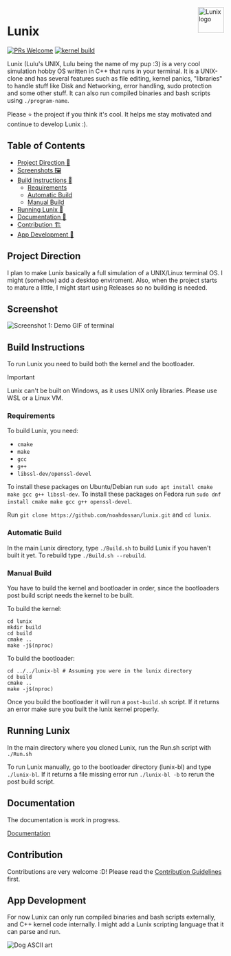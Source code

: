 <img src="https://github.com/noahdossan/Lunix/blob/59b9e7d90a7bdcbc3a6119e00a31a14058005577/images/logo.png" alt="Lunix logo" title="Lunix" align="right" height="60" />

# Lunix

[![PRs Welcome](https://img.shields.io/badge/PRs-welcome-brightgreen.svg?style=flat-square)](https://makeapullrequest.com) 
[![kernel build](https://github.com/noahdossan/Lunix/actions/workflows/kernel-build.yml/badge.svg)](https://github.com/noahdossan/Lunix/actions/workflows/kernel-build.yml)

Lunix (Lulu's UNIX, Lulu being the name of my pup :3) is a very cool simulation hobby OS written in C++ that runs in your terminal. It is a UNIX-clone and has several features such as file editing, kernel panics, "libraries" to handle stuff like Disk and Networking, error handling, sudo protection and some other stuff. It can also run compiled binaries and bash scripts using `./program-name`.

Please ⭐ the project if you think it's cool. It helps me stay motivated and continue to develop Lunix :).

## Table of Contents
- [Project Direction 🚀](#project-direction)
- [Screenshots 🖼️](#screenshot)
- [Build Instructions 🔨](#build-instructions)
  - [Requirements](#requirements)
  - [Automatic Build](#automatic-build)
  - [Manual Build](#manual-build)
- [Running Lunix 🏃](#running-lunix)
- [Documentation 📖](#documentation)
- [Contribution 🏗️](#contribution)
- [App Development 💾](#app-development)

## Project Direction
I plan to make Lunix basically a full simulation of a UNIX/Linux terminal OS. I might (somehow) add a desktop enviroment.
Also, when the project starts to mature a little, I might start using Releases so no building is needed.

## Screenshot

![Screenshot 1: Demo GIF of terminal](https://github.com/noahdossan/Lunix/blob/9752eb99282886595c5743513ea651e4653bfe66/images/demo.gif)

## Build Instructions
To run Lunix you need to build both the kernel and the bootloader.

> [!IMPORTANT]
> Lunix can't be built on Windows, as it uses UNIX only libraries. Please use WSL or a Linux VM.

### Requirements
To build Lunix, you need:
- `cmake`
- `make`
- `gcc`
- `g++`
- `libssl-dev/openssl-devel`

To install these packages on Ubuntu/Debian run `sudo apt install cmake make gcc g++ libssl-dev`.
To install these packages on Fedora run `sudo dnf install cmake make gcc g++ openssl-devel`.

Run `git clone https://github.com/noahdossan/lunix.git` and `cd lunix`.

### Automatic Build
In the main Lunix directory, type `./Build.sh` to build Lunix if you haven't built it yet. To rebuild type `./Build.sh --rebuild`.

### Manual Build
You have to build the kernel and bootloader in order, since the bootloaders post build script needs the kernel to be built.

To build the kernel:
```
cd lunix
mkdir build
cd build
cmake ..
make -j$(nproc)
```
To build the bootloader:
```
cd ../../lunix-bl # Assuming you were in the lunix directory
cd build
cmake ..
make -j$(nproc)
```
Once you build the bootloader it will run a `post-build.sh` script. If it returns an error make sure you built the lunix kernel properly.

## Running Lunix
In the main directory where you cloned Lunix, run the Run.sh script with `./Run.sh`

To run Lunix manually, go to the bootloader directory (lunix-bl) and type `./lunix-bl`. If it returns a file missing error run `./lunix-bl -b` to rerun the post build script.

## Documentation
The documentation is work in progress.

[Documentation](/documentation)

## Contribution
Contributions are very welcome :D! Please read the [Contribution Guidelines](/documentation/Contributing.md) first.

## App Development
For now Lunix can only run compiled binaries and bash scripts externally, and C++ kernel code internally. I might add a Lunix scripting language that it can parse and run.

![Dog ASCII art](https://github.com/noahdossan/Lunix/blob/1fe0a5969c9768406357046517e46fa3fc49fccf/lulu-terminal.png)
